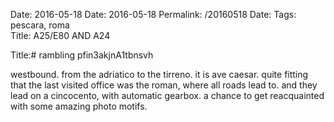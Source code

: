 Date: 2016-05-18
Date: 2016-05-18
Permalink: /20160518
Date: 
Tags: pescara, roma  
Title: A25/E80 AND A24  
  
Title:# rambling pfin3akjnA1tbnsvh  
  
westbound. from the adriatico to the tirreno. it is ave caesar. quite fitting that the last visited office was the roman, where all roads lead to. and they lead on a cincocento, with automatic gearbox. a chance to get reacquainted with some amazing photo motifs.  
